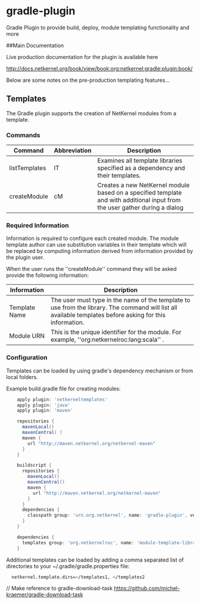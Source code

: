 gradle-plugin
=============

Gradle Plugin to provide build, deploy, module templating functionality and more

##Main Documentation

Live production documentation for the plugin is available here

http://docs.netkernel.org/book/view/book:org:netkernel:gradle:plugin:book/



Below are some notes on the pre-production templating features...

## Templates

The Gradle plugin supports the creation of NetKernel modules from a template.

### Commands

Command | Abbreviation | Description
--- | --- | ---
listTemplates | lT | Examines all template libraries specified as a dependency and their templates.
createModule | cM | Creates a new NetKernel module based on a specified template and with additional input from the user gather during a dialog

### Required Information

Information is required to configure each created module.
The module template author can use substitution variables in their
template which will be replaced by computing information derived
from information provided by the plugin user.

When the user runs the ''createModule'' command they will be asked provide the
following information:

Information | Description
--- | ---
Template Name | The user must type in the name of the template to use from the library. The command will list all available templates before asking for this information.
Module URN | This is the unique identifier for the module. For example, ''org:netkernelroc:lang:scala'' .


### Configuration

Templates can be loaded by using gradle's dependency mechanism or from local folders.

Example build.gradle file for creating modules:

```groovy
    apply plugin: 'netkerneltemplates'
    apply plugin: 'java'
    apply plugin: 'maven'

    repositories {
      mavenLocal()
      mavenCentral( )
      maven {
        url "http://maven.netkernel.org/netkernel-maven"
      }
    }

    buildscript {
      repositories {
        mavenLocal()
        mavenCentral()
        maven {
          url "http://maven.netkernel.org/netkernel-maven"
        }
      }
      dependencies {
        classpath group: 'urn.org.netkernel', name: 'gradle-plugin', version: '1.1.1'
      }
    }

    dependencies {
      templates group: 'org.netkernelroc', name: 'module-template-library', version: '[0.2.0,)'
    }
```

Additional templates can be loaded by adding a comma separated list of directories to your ~/.gradle/gradle.properties file:

```
  netkernel.template.dirs=~/templates1, ~/templates2
```

// Make reference to gradle-download-task
https://github.com/michel-kraemer/gradle-download-task